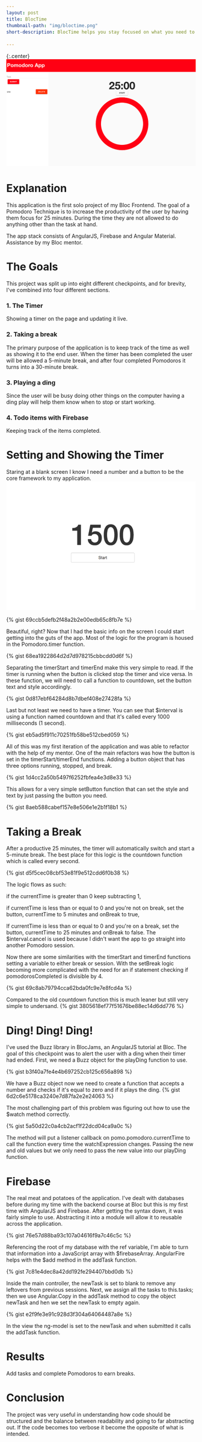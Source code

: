 ```yaml
---
layout: post
title: BlocTime
thumbnail-path: "img/bloctime.png"
short-description: BlocTime helps you stay focused on what you need to do!

---
```


{:.center}
![](/img/bloctime.png)

# Explanation
This application is the first solo project of my Bloc Frontend. The goal of a Pomodoro Technique is to increase the productivity of the user by having them focus for 25 minutes. During the time they are not allowed to do anything other than the task at hand.

The app stack consists of AngularJS, Firebase and Angular Material. Assistance by my Bloc mentor.  

# The Goals
This project was split up into eight different checkpoints, and for brevity, I've combined into four different sections.

### 1. The Timer
Showing a timer on the page and updating it live.

### 2. Taking a break
The primary purpose of the application is to keep track of the time as well as showing it to the end user.
When the timer has been completed the user will be allowed a 5-minute break, and after four completed Pomodoros it turns into a 30-minute break.

### 3. Playing a ding
Since the user will be busy doing other things on the computer having a ding play will help them know when to stop or start working.

### 4. Todo items with Firebase
Keeping track of the items completed.

# Setting and Showing the Timer
Staring at a blank screen I know I need a number and a button to be the core framework to my application.
![](/img/bloctime-timer.png)

{% gist 69ccb5defb2f48a2b2e00edb65c8fb7e %}

Beautiful, right? Now that I had the basic info on the screen I could start getting into the guts of the app. Most of the logic for the program is housed in the Pomodoro.timer function.

{% gist 68ea1922864d2d7d978215cbbcdd0d6f %}

Separating the timerStart and timerEnd make this very simple to read. If the timer is running when the button is clicked stop the timer and vice versa. In these function, we will need to call a function to countdown, set the button text and style accordingly.

{% gist 0d817ebf64284d8b7dbef408e27428fa %}

Last but not least we need to have a timer. You can see that $interval is using a function named countdown and that it's called every 1000 milliseconds (1 second).

{% gist eb5ad5f911c70251fb58be512cbed059 %}

All of this was my first iteration of the application and was able to refactor with the help of my mentor. One of the main refactors was how the button is set in the timerStart/timerEnd functions. Adding a button object that has three options running, stopped, and break.

{% gist 1d4cc2a50b5497f6252fbfea4e3d8e33 %}

This allows for a very simple setButton function that can set the style and text by just passing the button you need.

{% gist 8aeb588cabef157e8e506e1e2b1f18b1 %}

# Taking a Break
After a productive 25 minutes, the timer will automatically switch and start a 5-minute break. The best place for this logic is the countdown function which is called every second.

{% gist d5f5cec08cbf53e81f9e512cdd6f0b38 %}

The logic flows as such:

if the currentTime is greater than 0 keep subtracting 1,

if currentTime is less than or equal to 0 and you're not on break, set the button, currentTime to 5 minutes and onBreak to true,

If currentTime is less than or equal to 0 and you're on a break, set the button, currentTime to 25 minutes and onBreak to false. The $interval.cancel is used because I didn't want the app to go straight into another Pomodoro session.

Now there are some similarities with the timerStart and timerEnd functions setting a variable to either break or session. With the setBreak logic becoming more complicated with the need for an if statement checking if pomodorosCompleted is divisible by 4.

{% gist 69c8ab79794cca62bda0fc9e7e8fcd4a %}

Compared to the old countdown function this is much leaner but still very simple to undersand.
{% gist 3805618ef77f51676be88ec14d6dd776 %}

# Ding! Ding! Ding!
I've used the Buzz library in BlocJams, an AngularJS tutorial at Bloc. The goal of this checkpoint was to alert the user with a ding when their timer had ended. First, we need a Buzz object for the playDing function to use.

{% gist  b3f40a7fe4e4b697252cb125c656a898 %}

We have a Buzz object now we need to create a function that accepts a number and checks if it's equal to zero and if it plays the ding.
{% gist 6d2c6e5178ca3240e7d87fa2e2e24063 %}

The most challenging part of this problem was figuring out how to use the $watch method correctly.

{% gist 5a50d22c0a4cb2acf1f22dcd04ca9a0c %}

The method will put a listener callback on pomo.pomodoro.currentTime to call the function every time the watchExpression changes. Passing the new and old values but we only need to pass the new value into our playDing function.


# Firebase
The real meat and potatoes of the application. I've dealt with databases before during my time with the backend course at Bloc but this is my first time with AngularJS and Firebase. After getting the syntax down, it was fairly simple to use. Abstracting it into a module will allow it to reusable across the application.

{% gist 76e57d88ba93c107a04616f9a7c46c5c %}

Referencing the root of my database with the ref variable, I'm able to turn that information into a JavaScript array with $firebaseArray. AngularFire helps with the $add method in the addTask function.

{% gist 7c81e4dec8a42dd192fe294407bbd0db %}

Inside the main controller, the newTask is set to blank to remove any leftovers from previous sessions. Next, we assign all the tasks to this.tasks; then we use Angular.Copy in the addTask method to copy the object newTask and hen we set the newTask to empty again.

{% gist e2f9fe3e91c928d3f304a64064487a8e %}

In the view the ng-model is set to the newTask and when submitted it calls the addTask function.

# Results

Add tasks and complete Pomodoros to earn breaks.

# Conclusion

The project was very useful in understanding how code should be structured and the balance between readability and going to far abstracting out. If the code becomes too verbose it become the opposite of what is intended.
